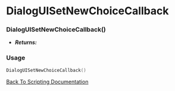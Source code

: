 # DialogUISetNewChoiceCallback

### DialogUISetNewChoiceCallback()
- ***Returns:*** 

### Usage

```Lua
DialogUISetNewChoiceCallback()
```


[Back To Scripting Documentation](../README.md)
